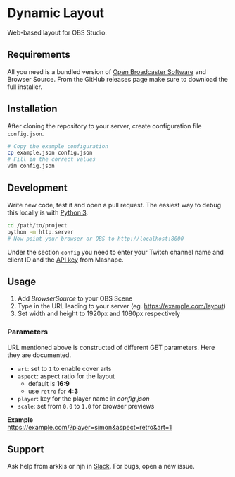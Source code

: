 # Dynamic Layout
Web-based layout for OBS Studio.

## Requirements
All you need is a bundled version of [Open Broadcaster Software][rel] and Browser Source. From the GitHub releases page make sure to download the full installer.

## Installation
After cloning the repository to your server, create configuration file `config.json`.

```bash
# Copy the example configuration
cp example.json config.json
# Fill in the correct values
vim config.json
````

## Development
Write new code, test it and open a pull request. The easiest way to debug this locally is with [Python 3][python3].

```bash
cd /path/to/project
python -m http.server
# Now point your browser or OBS to http://localhost:8000
```

Under the section `config` you need to enter your Twitch channel name and client ID and the [API key][mashape] from Mashape.

## Usage
1. Add _BrowserSource_ to your OBS Scene
2. Type in the URL leading to your server (eg. https://example.com/layout)
3. Set width and height to 1920px and 1080px respectively

### Parameters

URL mentioned above is constructed of different GET parameters. Here they are documented.

- `art`: set to `1` to enable cover arts
- `aspect`: aspect ratio for the layout
    - default is **16:9**
    - use `retro` for **4:3**
- `player`: key for the player name in _config.json_
- `scale`: set from `0.0` to `1.0` for browser previews

**Example**  
https://example.com/?player=simon&aspect=retro&art=1

## Support
Ask help from arkkis or njh in [Slack][slack]. For bugs, open a new issue.

[rel]: https://github.com/jp9000/obs-studio/releases
[mashape]: https://www.igdb.com/api
[python3]: https://www.python.org/downloads/
[slack]: https://slack.pelilegacy.fi
